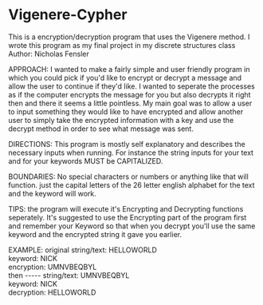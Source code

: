 # Vigenere-Cypher
This is a encryption/decryption program that uses the Vigenere method. I wrote this program as my final project in my discrete structures class
Author: Nicholas Fensler

APPROACH:
I wanted to make a fairly simple and user friendly program in which you could pick if you'd like to encrypt or decrypt a message and allow the user to continue if they'd like. I wanted to seperate the processes as if the computer encrypts the message for you but also decrypts it right then and there it seems a little pointless. My main goal was to allow a user to input something they would like to have encrypted and allow another user to simply take the encrypted information with a key and use the decrypt method in order to see what message was sent. 

DIRECTIONS:
This program is mostly self explanatory and describes the necessary inputs when running.
For instance the string inputs for your text and for your keywords MUST be CAPITALIZED.

BOUNDARIES:
No special characters or numbers or anything like that will function. just the capital letters of the 26 letter english alphabet for the text and the keyword will work.

TIPS:
the program will execute it's Encrypting and Decrypting functions seperately. It's suggested to use the Encrypting part of the program first and remember your Keyword so that when you decrypt you'll use the same keyword and the encrypted string it gave you earlier. 

EXAMPLE:
original string/text: HELLOWORLD  
keyword: NICK                     
encryption: UMNVBEQBYL            
then -----
string/text: UMNVBEQBYL           
keyword: NICK                     
decryption: HELLOWORLD            

